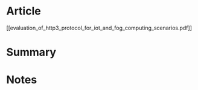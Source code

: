 # Article
[[evaluation_of_http3_protocol_for_iot_and_fog_computing_scenarios.pdf]]

# Summary

# Notes
